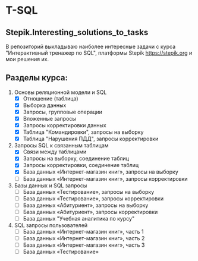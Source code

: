 # T-SQL
## Stepik.Interesting_solutions_to_tasks
В репозиторий выкладываю наиболее интересные задачи с курса "Интерактивный тренажер по SQL", платформы Stepik https://stepik.org
и мои решения их.

## Разделы курса:
1. Основы реляционной модели и SQL
    - [X] Отношение (таблица)
    - [X] Выборка данных
    - [X] Запросы, групповые операции
    - [X] Вложенные запросы
    - [X] Запросы корректировки данных
    - [X] Таблица "Командировки", запросы на выборку
    - [X] Таблица "Нарушения ПДД", запросы корректировки

2. Запросы SQL к связанным таблицам
    - [X] Связи между таблицами
    - [X] Запросы на выборку, соединение таблиц
    - [X] Запросы корректировки, соединение таблиц
    - [X] База данных «Интернет-магазин книг», запросы на выборку
    - [ ] База данных «Интернет-магазин книг», запросы корректировки
  
3. Базы данных и SQL запросы
    - [ ] База данных «Тестирование», запросы на выборку
    - [ ] База данных «Тестирование», запросы корректировки
    - [ ] База данных «Абитуриент», запросы на выборку
    - [ ] База данных «Абитуриент», запросы корректировки
    - [ ] База данных "Учебная аналитика по курсу"
  
4. SQL запросы пользователей
    - [ ] База данных «Интернет-магазин книг», часть 1
    - [ ] База данных «Интернет-магазин книг», часть 2
    - [ ] База данных «Интернет-магазин книг», часть 3
    - [ ] База данных «Тестирование»
